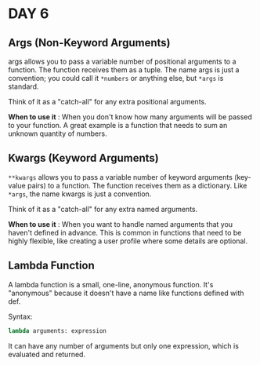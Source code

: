 # DAY 6

## Args (Non-Keyword Arguments)

args allows you to pass a variable number of positional arguments to a function. The function receives them as a tuple. The name args is just a convention; you could call it ```*numbers``` or anything else, but ```*args``` is standard.

Think of it as a "catch-all" for any extra positional arguments.

**When to use it** : When you don't know how many arguments will be passed to your function. A great example is a function that needs to sum an unknown quantity of numbers.

## Kwargs (Keyword Arguments)

`**kwargs` allows you to pass a variable number of keyword arguments (key-value pairs) to a function. The function receives them as a dictionary. Like `*args`, the name kwargs is just a convention.

Think of it as a "catch-all" for any extra named arguments.

**When to use it** : When you want to handle named arguments that you haven't defined in advance. This is common in functions that need to be highly flexible, like creating a user profile where some details are optional.

## Lambda Function

A lambda function is a small, one-line, anonymous function. It's "anonymous" because it doesn't have a name like functions defined with def.

Syntax:

```python
lambda arguments: expression
```

It can have any number of arguments but only one expression, which is evaluated and returned.
